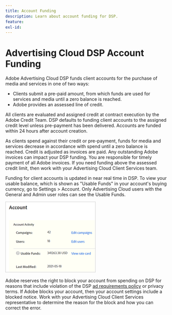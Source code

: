 ```yaml
---
title: Account Funding
description: Learn about account funding for DSP.
feature:
exl-id: 
---
```

# Advertising Cloud DSP Account Funding

Adobe Advertising Cloud DSP funds client accounts for the purchase of media and services in one of two ways:

* Clients submit a pre-paid amount, from which funds are used for services and media until a zero balance is reached.
* Adobe provides an assessed line of credit.

All clients are evaluated and assigned credit at contract execution by the Adobe Credit Team. DSP defaults to funding client accounts to the assigned credit level unless pre-payment has been delivered. Accounts are funded within 24 hours after account creation.

As clients spend against their credit or pre-payment, funds for media and services decrease in accordance with spend until a zero balance is reached. Credit is adjusted as invoices are paid. Any outstanding Adobe invoices can impact your DSP funding. You are responsible for timely payment of all Adobe invoices. If you need funding above the assessed credit limit, then work with your Advertising Cloud Client Services team.

Funding for client accounts is updated in near real time in DSP. To view your usable balance, which is shown as "Usable Funds" in your account's buying currency, go to Settings > Account. Only Advertising Cloud users with the General and Admin user roles can see the Usable Funds.

![Usable Funds for an account](/help/dsp/assets/account-usable-funds.png)

Adobe reserves the right to block your account from spending on DSP for reasons that include violation of the DSP [ad requirements policy](/help/dsp/introduction/ad-requirements-policy.md) or privacy terms. If Adobe blocks your account, then your account settings include a blocked notice. Work with your Advertising Cloud Client Services representative to determine the reason for the block and how you can correct the error.
